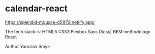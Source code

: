 # calendar-react

https://splendid-mousse-d51f79.netlify.app/

The tech stack is:
HTML5
CSS3
Flexbox
Sass (Scss)
BEM methodology
[React](https://reactjs.org/)

Author
Yaroslav Smyk
